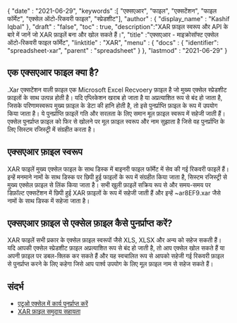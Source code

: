 {
  "date" : "2021-06-29",
  "keywords" :[ "एक्सएआर", "फाइल", "एक्सटेंशन", "फाइल फॉर्मेट", "एक्सेल ऑटो-रिकवरी फाइल", "स्प्रेडशीट"],
  "author" : {
    "display_name" : "Kashif Iqbal"
},
  "draft" : "false",
  "toc" : true,
  "description":"XAR फ़ाइल स्वरूप और API के बारे में जानें जो XAR फ़ाइलें बना और खोल सकते हैं।",
  "title" :"एक्सएआर - माइक्रोसॉफ्ट एक्सेल ऑटो-रिकवरी फाइल फॉर्मेट",
  "linktitle" : "XAR",
  "menu" : {
    "docs" : {
      "identifier": "spreadsheet-xar",
      "parent" : "spreadsheet"
}
},
  "lastmod" : "2021-06-29"
}

## एक एक्सएआर फाइल क्या है?

.Xar एक्सटेंशन वाली फ़ाइल एक Microsoft Excel Recvoery फ़ाइल है जो मुख्य एक्सेल स्प्रेडशीट फ़ाइलों के साथ उत्पन्न होती है। यदि एप्लिकेशन खराब हो जाता है या अप्रत्याशित रूप से बंद हो जाता है, जिसके परिणामस्वरूप मुख्य फ़ाइल के डेटा की हानि होती है, तो इसे पुनर्प्राप्ति फ़ाइल के रूप में उपयोग किया जाता है। ये पुनर्प्राप्ति फ़ाइलें गति और सरलता के लिए समान मूल फ़ाइल स्वरूप में सहेजी जाती हैं। एक्सेल पुनर्प्राप्त फ़ाइल को फिर से खोलने पर मूल फ़ाइल स्वरूप और नाम सुझाता है जिसे वह पुनर्प्राप्ति के लिए सिस्टम रजिस्ट्री में संग्रहीत करता है।

## एक्सएआर फ़ाइल स्वरूप

XAR फाइलें मुख्य एक्सेल फाइल के साथ डिस्क में बाइनरी फाइल फॉर्मेट में सेव की गई रिकवरी फाइलें हैं। इन्हें मनमाने नामों के साथ डिस्क पर छिपी हुई फाइलों के रूप में संग्रहीत किया जाता है, सिस्टम रजिस्ट्री से मुख्य एक्सेल फ़ाइल से लिंक किया जाता है। सभी खुली फ़ाइलें सक्रिय रूप से और समय-समय पर डिफ़ॉल्ट एक्सटेंशन में छिपी हुई XAR फ़ाइलों के रूप में सहेजी जाती हैं और इन्हें ~ar8EF9.xar जैसे नामों के साथ डिस्क में सहेजा जाता है।

## एक्सएआर फ़ाइल से एक्सेल फ़ाइल कैसे पुनर्प्राप्त करें?

XAR फाइलें सभी प्रकार के एक्सेल फ़ाइल स्वरूपों जैसे XLS, XLSX और अन्य को सहेज सकती हैं। यदि आपकी एक्सेल स्प्रेडशीट फ़ाइल अप्रत्याशित रूप से बंद हो जाती है, तो आप एक्सेल खोल सकते हैं या अपनी फ़ाइल पर डबल-क्लिक कर सकते हैं और यह स्वचालित रूप से आपको सहेजी गई रिकवरी फ़ाइल से पुनर्प्राप्त करने के लिए कहेगा जिसे आप पार्श्व उपयोग के लिए मूल फ़ाइल नाम से सहेज सकते हैं।

## संदर्भ

* [एटूओ एक्सेल में कार्य पुनर्प्राप्त करें](https://learn.microsoft.com/en-us/office/troubleshoot/excel/autorecover-functions-in-excel)
* [XAR फ़ाइल समुदाय सहायता](https://answers.microsoft.com/en-us/msoffice/forum/msoffice_excel-mso_win10-mso_365hp/2016-excel-xar-files/5af5e10c-027a-4c24-a403-39e9c590ce8f)

